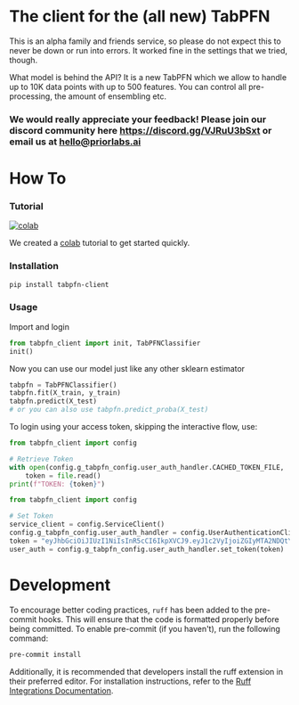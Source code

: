 # The client for the (all new) TabPFN

This is an alpha family and friends service, so please do not expect this to never be down or run into errors. It worked fine in the settings that we tried, though.

What model is behind the API? It is a new TabPFN which we allow to handle up to 10K data points with up to 500 features. You can control all pre-processing, the amount of ensembling etc.

### We would really appreciate your feedback! Please join our discord community here https://discord.gg/VJRuU3bSxt or email us at hello@priorlabs.ai


# How To

### Tutorial

[![colab](https://colab.research.google.com/assets/colab-badge.svg)](https://colab.research.google.com/drive/1ns_KdtyHgl29AOVwTw9c-DZrPj7fx_DW?usp=sharing)

We created a [colab](https://colab.research.google.com/drive/1ns_KdtyHgl29AOVwTw9c-DZrPj7fx_DW?usp=sharing)
tutorial to get started quickly.

### Installation

```bash
pip install tabpfn-client
```

### Usage

Import and login
```python
from tabpfn_client import init, TabPFNClassifier
init()
```

Now you can use our model just like any other sklearn estimator
```python
tabpfn = TabPFNClassifier()
tabpfn.fit(X_train, y_train)
tabpfn.predict(X_test)
# or you can also use tabpfn.predict_proba(X_test)
```

To login using your access token, skipping the interactive flow, use:

```python
from tabpfn_client import config

# Retrieve Token
with open(config.g_tabpfn_config.user_auth_handler.CACHED_TOKEN_FILE, 'r') as file:
    token = file.read()
print(f"TOKEN: {token}")
```

```python
from tabpfn_client import config

# Set Token
service_client = config.ServiceClient()
config.g_tabpfn_config.user_auth_handler = config.UserAuthenticationClient(service_client=service_client)
token = "eyJhbGciOiJIUzI1NiIsInR5cCI6IkpXVCJ9.eyJ1c2VyIjoiZGIyMTA2NDQtYTdjOC00ZGQ3LTlkZWUtYjk4ZjQyY2YxZjExIiwiZXhwIjoxNzYxODk3NzY4fQ.2y0kE8jn-Bw-_9EBzg8OwqXhPM6AkgUIgoKLH_-EIZM"
user_auth = config.g_tabpfn_config.user_auth_handler.set_token(token)
```

# Development

To encourage better coding practices, `ruff` has been added to the pre-commit hooks. This will ensure that the code is formatted properly before being committed. To enable pre-commit (if you haven't), run the following command:
```sh
pre-commit install
```
Additionally, it is recommended that developers install the ruff extension in their preferred editor. For installation instructions, refer to the [Ruff Integrations Documentation](https://docs.astral.sh/ruff/integrations/).
